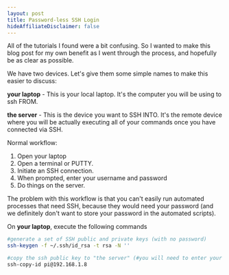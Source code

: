 ```yaml
---
layout: post
title: Password-less SSH Login
hideAffiliateDisclaimer: false
---
```


All of the tutorials I found were a bit confusing. So I wanted to make this blog post for my own benefit as I went through the process, and hopefully be as clear as possible.

We have two devices. Let's give them some simple names to make this easier to discuss: 

**your laptop** - This is your local laptop. It's the computer you will be using to ssh FROM. 

**the server** - This is the device you want to SSH INTO. It's the remote device where you will be actually executing all of your commands once you have connected via SSH. 


Normal workflow: 

1. Open your laptop
2. Open a terminal or PUTTY.
3. Initiate an SSH connection. 
4. When prompted, enter your username and password
5. Do things on the server. 

The problem with this workflow is that you can't easily run automated processes that need SSH, because they would need your password (and we definitely don't want to store your password in the automated scripts). 


On **your laptop**, execute the following commands

```bash
#generate a set of SSH public and private keys (with no password)
ssh-keygen -f ~/.ssh/id_rsa -t rsa -N ''

#copy the ssh public key to "the server" (#you will need to enter your password for "the server" when prompted)
ssh-copy-id pi@192.168.1.8

```